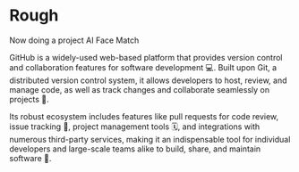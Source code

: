 # Rough

Now doing a project AI Face Match

GitHub is a widely-used web-based platform that provides version control and collaboration features for software development 💻. Built upon Git, a distributed version control system, it allows developers to host, review, and manage code, as well as track changes and collaborate seamlessly on projects 🤝. 


Its robust ecosystem includes features like pull requests for code review, issue tracking 🐛, project management tools 🗓️, and integrations with numerous third-party services, making it an indispensable tool for individual developers and large-scale teams alike to build, share, and maintain software 🚀.
